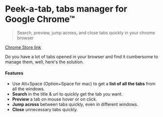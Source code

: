 # Peek-a-tab, tabs manager for Google Chrome™

> Search, preview, jump across, and close tabs quickly in your chrome browser

[Chrome Store link](https://chrome.google.com/webstore/detail/peek-a-tab/nnpdamdaknpnohmlbnmgphiodghbohop)

Do you have a lot of tabs opened in your browser and find it cumbersome to manage them, well, here's the solution.


#### Features
* Use Alt+Space (Option+Space for mac) to get a **list of all the tabs** from all the windows.
* **Search** in the title & url to quickly get the tab you want.
* **Preview** a tab on mouse hover or on click.
* **Jump across** between tabs quickly, even in different windows.
* **Close** unnecessary tabs quickly.

